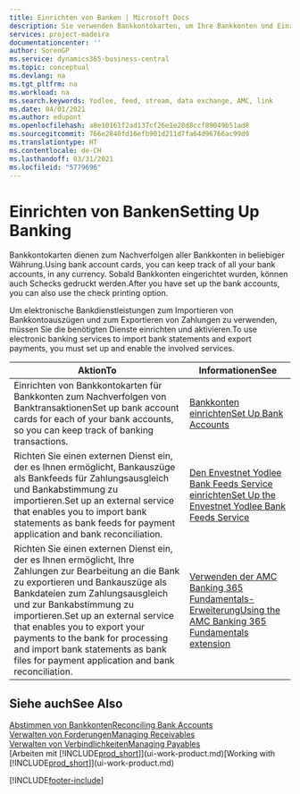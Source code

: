 ```yaml
---
title: Einrichten von Banken | Microsoft Docs
description: Sie verwenden Bankkontokarten, um Ihre Bankkonten und Einrichtungsbankfeeds, wie Yodlee, um Daten auszutauschen.
services: project-madeira
documentationcenter: ''
author: SorenGP
ms.service: dynamics365-business-central
ms.topic: conceptual
ms.devlang: na
ms.tgt_pltfrm: na
ms.workload: na
ms.search.keywords: Yodlee, feed, stream, data exchange, AMC, link
ms.date: 04/01/2021
ms.author: edupont
ms.openlocfilehash: a8e10161f2ad137cf26e1e28d8ccf89049b51ad8
ms.sourcegitcommit: 766e2840fd16efb901d211d7fa64d96766ac99d9
ms.translationtype: HT
ms.contentlocale: de-CH
ms.lasthandoff: 03/31/2021
ms.locfileid: "5779696"
---
```

# <a name="setting-up-banking"></a><span data-ttu-id="b53b6-103">Einrichten von Banken</span><span class="sxs-lookup"><span data-stu-id="b53b6-103">Setting Up Banking</span></span>
<span data-ttu-id="b53b6-104">Bankkontokarten dienen zum Nachverfolgen aller Bankkonten in beliebiger Währung.</span><span class="sxs-lookup"><span data-stu-id="b53b6-104">Using bank account cards, you can keep track of all your bank accounts, in any currency.</span></span> <span data-ttu-id="b53b6-105">Sobald Bankkonten eingerichtet wurden, können auch Schecks gedruckt werden.</span><span class="sxs-lookup"><span data-stu-id="b53b6-105">After you have set up the bank accounts, you can also use the check printing option.</span></span>

<span data-ttu-id="b53b6-106">Um elektronische Bankdienstleistungen zum Importieren von Bankkontoauszügen und zum Exportieren von Zahlungen zu verwenden, müssen Sie die benötigten Dienste einrichten und aktivieren.</span><span class="sxs-lookup"><span data-stu-id="b53b6-106">To use electronic banking services to import bank statements and  export payments, you must set up and enable the involved services.</span></span>

| <span data-ttu-id="b53b6-107">Aktion</span><span class="sxs-lookup"><span data-stu-id="b53b6-107">To</span></span> | <span data-ttu-id="b53b6-108">Informationen</span><span class="sxs-lookup"><span data-stu-id="b53b6-108">See</span></span> |
| --- | --- |
| <span data-ttu-id="b53b6-109">Einrichten von Bankkontokarten für Bankkonten zum Nachverfolgen von Banktransaktionen</span><span class="sxs-lookup"><span data-stu-id="b53b6-109">Set up bank account cards for each of your bank accounts, so you can keep track of banking transactions.</span></span> |[<span data-ttu-id="b53b6-110">Bankkonten einrichten</span><span class="sxs-lookup"><span data-stu-id="b53b6-110">Set Up Bank Accounts</span></span>](bank-how-setup-bank-accounts.md) |
| <span data-ttu-id="b53b6-111">Richten Sie einen externen Dienst ein, der es Ihnen ermöglicht, Bankauszüge als Bankfeeds für Zahlungsausgleich und Bankabstimmung zu importieren.</span><span class="sxs-lookup"><span data-stu-id="b53b6-111">Set up an external service that enables you to import bank statements as bank feeds for payment application and bank reconciliation.</span></span> |[<span data-ttu-id="b53b6-112">Den Envestnet Yodlee Bank Feeds Service einrichten</span><span class="sxs-lookup"><span data-stu-id="b53b6-112">Set Up the Envestnet Yodlee Bank Feeds Service</span></span>](bank-how-setup-bank-statement-service.md) |
| <span data-ttu-id="b53b6-113">Richten Sie einen externen Dienst ein, der es Ihnen ermöglicht, Ihre Zahlungen zur Bearbeitung an die Bank zu exportieren und Bankauszüge als Bankdateien zum Zahlungsausgleich und zur Bankabstimmung zu importieren.</span><span class="sxs-lookup"><span data-stu-id="b53b6-113">Set up an external service that enables you to export your payments to the bank for processing  and import bank statements as bank files for payment application and bank reconciliation.</span></span> |[<span data-ttu-id="b53b6-114">Verwenden der AMC Banking 365 Fundamentals-Erweiterung</span><span class="sxs-lookup"><span data-stu-id="b53b6-114">Using the AMC Banking 365 Fundamentals extension</span></span>](ui-extensions-amc-banking.md) |

## <a name="see-also"></a><span data-ttu-id="b53b6-115">Siehe auch</span><span class="sxs-lookup"><span data-stu-id="b53b6-115">See Also</span></span>
[<span data-ttu-id="b53b6-116">Abstimmen von Bankkonten</span><span class="sxs-lookup"><span data-stu-id="b53b6-116">Reconciling Bank Accounts</span></span>](bank-manage-bank-accounts.md)  
[<span data-ttu-id="b53b6-117">Verwalten von Forderungen</span><span class="sxs-lookup"><span data-stu-id="b53b6-117">Managing Receivables</span></span>](receivables-manage-receivables.md)  
[<span data-ttu-id="b53b6-118">Verwalten von Verbindlichkeiten</span><span class="sxs-lookup"><span data-stu-id="b53b6-118">Managing Payables</span></span>](payables-manage-payables.md)  
<span data-ttu-id="b53b6-119">[Arbeiten mit [!INCLUDE[prod_short](includes/prod_short.md)]](ui-work-product.md)</span><span class="sxs-lookup"><span data-stu-id="b53b6-119">[Working with [!INCLUDE[prod_short](includes/prod_short.md)]](ui-work-product.md)</span></span>


[!INCLUDE[footer-include](includes/footer-banner.md)]